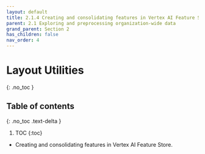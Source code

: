 ```yaml
---
layout: default
title: 2.1.4 Creating and consolidating features in Vertex AI Feature Store
parent: 2.1 Exploring and preprocessing organization-wide data
grand_parent: Section 2
has_children: false
nav_order: 4
---
```


# Layout Utilities
{: .no_toc }

## Table of contents
{: .no_toc .text-delta }

1. TOC
{:toc}


* Creating and consolidating features in Vertex AI Feature Store.
